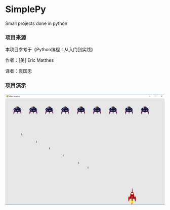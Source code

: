 # SimplePy
Small projects done in python

### 项目来源
本项目参考于《Python编程：从入门到实践》

作者：[美] Eric Matthes

译者：袁国忠

### 项目演示
![image](https://github.com/eussi/SimplePy/blob/master/images/alien_invasion/invasion_demo.png)
